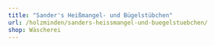 ```yaml
---
title: "Sander's Heißmangel- und Bügelstübchen"
url: /holzminden/sanders-heissmangel-und-buegelstuebchen/
shop: Wäscherei
---
```

